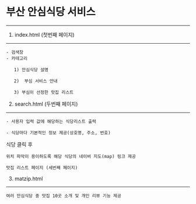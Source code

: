 # 부산 안심식당 서비스

---
1. index.html (첫번째 페이지)
---
    - 검색창
    - 카테고리

       1) 안심식당 설명	

       2)  부심 서비스 안내

       3) 부심이 선정한 맛집 리스트 


2. search.html (두번째 페이지)
---
    - 사용자 입력 값에 해당하는 식당리스트 출력

    - 식당마다 기본적인 정보 제공(상호명, 주소, 번호)

   식당 클릭 후

    위치 파악이 용이하도록 해당 식당의 네이버 지도(map) 링크 제공

    맛집 리스트 페이지 (세번째 페이지)


3. matzip.html
---
    여러 안심식당 중 맛집 10곳 소개 및 개인 리뷰 기능 제공

